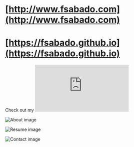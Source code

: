 # [http://www.fsabado.com](http://www.fsabado.com)
# [https://fsabado.github.io](https://fsabado.github.io)

Check out my ![Resume](https://fsabado.github.io/resume/resume-latest.pdf)

![About image](https://raw.githubusercontent.com/fsabado/fsabado.github.io/master/images/about-webshot.png)

![Resume image](https://raw.githubusercontent.com/fsabado/fsabado.github.io/master/images/resume-webshot.png)

![Contact image](https://raw.githubusercontent.com/fsabado/fsabado.github.io/master/images/contact-webshot.png)
